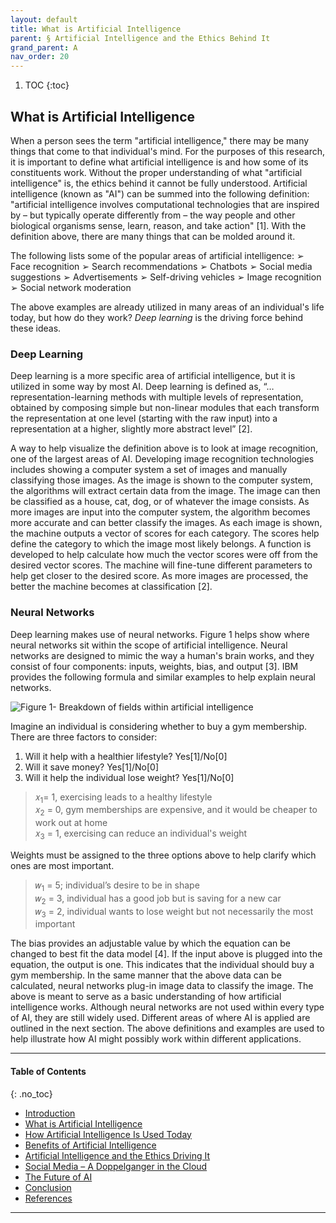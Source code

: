 ```yaml
---
layout: default
title: What is Artificial Intelligence 
parent: § Artificial Intelligence and the Ethics Behind It  
grand_parent: A 
nav_order: 20 
---
```

<style>
.dont-break-out {
  /* These are technically the same, but use both */
  overflow-wrap: break-word;
  word-wrap: break-word;

     -ms-word-break: break-all;
  /* This is the dangerous one in WebKit, as it breaks things wherever */
  word-break: break-all;
  /* Instead use this non-standard one: */
  word-break: break-word;
}

.youtube-container {
    position: relative;
    width: 100%;
    height: 0;
    padding-bottom: 56.25%;
}
.youtube-video {
    position: absolute;
    top: 0;
    left: 0;
    width: 100%;
    height: 100%;
}

</style>

<div class="dont-break-out" markdown="1">

1. TOC
{:toc}

## What is Artificial Intelligence
When a person sees the term "artificial intelligence," there may be many things that come to that individual's mind. For the purposes of this research, it is important to define what artificial intelligence is and how some of its constituents work. Without the proper understanding of what "artificial intelligence" is, the ethics behind it cannot be fully understood. Artificial intelligence (known as "AI") can be summed into the following definition: "artificial intelligence involves computational technologies that are inspired by – but typically operate differently from – the way people and other biological organisms sense, learn, reason, and take action" [1]. With the definition above, there are many things that can be molded around it.

The following lists some of the popular areas of artificial intelligence:
➢ Face recognition
➢ Search recommendations
➢ Chatbots
➢ Social media suggestions
➢ Advertisements
➢ Self-driving vehicles
➢ Image recognition
➢ Social network moderation

The above examples are already utilized in many areas of an individual's life today, but how do they work? *Deep learning* is the driving force behind these ideas.

### Deep Learning
Deep learning is a more specific area of artificial intelligence, but it is utilized in some way by most AI. Deep learning is defined as, “…representation-learning methods with multiple levels of representation, obtained by composing simple but non-linear modules that each transform the representation at one level (starting with the raw input) into a representation at a higher, slightly more abstract level” [2].

A way to help visualize the definition above is to look at image recognition, one of the largest areas of AI. Developing image recognition technologies includes showing a computer system a set of images and manually classifying those images. As the image is shown to the computer system, the algorithms will extract certain data from the image. The image can then be classified as a house, cat, dog, or of whatever the image consists. As more images are input into the computer system, the algorithm becomes more accurate and can better classify the images. As each image is shown, the machine outputs a vector of scores for each category. The scores help define the category to which the image most likely belongs. A function is developed to help calculate how much the vector scores were off from the desired vector scores. The machine will fine-tune different parameters to help get closer to the desired score. As more images are processed, the better the machine becomes at classification [2].

### Neural Networks
Deep learning makes use of neural networks. Figure 1 helps show where neural networks sit within the scope of artificial intelligence. Neural networks are designed to mimic the way a human's brain works, and they consist of four components: inputs, weights, bias, and output [3]. IBM provides the following formula and similar examples to help explain neural networks.

![Figure 1- Breakdown of fields within artificial intelligence](https://statics.bsafes.com/images/papers/artificial-intelligence-and-the-ethics-behind-it-fig-1.png)

Imagine an individual is considering whether to buy a gym membership. There are three factors to consider: 

1. Will it help with a healthier lifestyle? Yes[1]/No[0]
1. Will it save money? Yes[1]/No[0]
1. Will it help the individual lose weight? Yes[1]/No[0]

>𝑥<sub>1</sub>= 1, exercising leads to a healthy lifestyle  
>𝑥<sub>2</sub> = 0, gym memberships are expensive, and it would be cheaper to work out at home  
>𝑥<sub>3</sub> = 1, exercising can reduce an individual's weight  

Weights must be assigned to the three options above to help clarify which ones are most important.

>𝑤<sub>1</sub> = 5; individual’s desire to be in shape  
>𝑤<sub>2</sub> = 3, individual has a good job but is saving for a new car  
>𝑤<sub>3</sub> = 2, individual wants to lose weight but not necessarily the most important   

The bias provides an adjustable value by which the equation can be changed to best fit the data model [4]. If the input above is plugged into the equation, the output is one. This indicates that the individual should buy a gym membership. In the same manner that the above data can be calculated, neural networks plug-in image data to classify the image. The above is meant to serve as a basic understanding of how artificial intelligence works. Although neural networks are not used within every type of AI, they are still widely used. Different areas of where AI is applied are outlined in the next section. The above definitions and examples are used to help illustrate how AI might possibly work within different applications.

***

#### Table of Contents
{: .no_toc}

<ul><li> <a href="/docs/A/artificial-intelligence-and-the-ethics-behind-it-1/">Introduction</a></li><li> <a href="/docs/A/artificial-intelligence-and-the-ethics-behind-it-2/">What is Artificial Intelligence</a></li><li> <a href="/docs/A/artificial-intelligence-and-the-ethics-behind-it-3/">How Artificial Intelligence Is Used Today</a></li><li> <a href="/docs/A/artificial-intelligence-and-the-ethics-behind-it-4/">Benefits of Artificial Intelligence</a></li><li> <a href="/docs/A/artificial-intelligence-and-the-ethics-behind-it-5/">Artificial Intelligence and the Ethics Driving It</a></li><li> <a href="/docs/A/artificial-intelligence-and-the-ethics-behind-it-6/">Social Media – A Doppelganger in the Cloud</a></li><li> <a href="/docs/A/artificial-intelligence-and-the-ethics-behind-it-7/">The Future of AI</a></li><li> <a href="/docs/A/artificial-intelligence-and-the-ethics-behind-it-8/">Conclusion</a></li><li> <a href="/docs/A/artificial-intelligence-and-the-ethics-behind-it-9/">References</a></li></ul>

***


</div>
